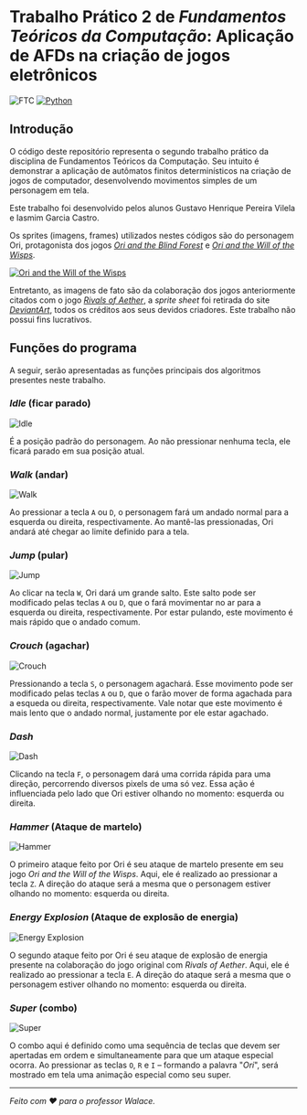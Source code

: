 # Trabalho Prático 2 de _Fundamentos Teóricos da Computação_: Aplicação de AFDs na criação de jogos eletrônicos

![FTC](https://img.shields.io/badge/IFMG-Fundamentos%20Te%C3%B3ricos%20da%20Computa%C3%A7%C3%A3o-960c82)  [![Python](https://img.shields.io/badge/python-3.13.2-db70cb)](https://www.python.org/)

## Introdução
O código deste repositório representa o segundo trabalho prático da disciplina de Fundamentos Teóricos da Computação. Seu intuito é demonstrar a aplicação de autômatos finitos determinísticos na criação de jogos de computador, desenvolvendo movimentos simples de um personagem em tela.

Este trabalho foi desenvolvido pelos alunos Gustavo Henrique Pereira Vilela e Iasmim Garcia Castro.

Os sprites (imagens, frames) utilizados nestes códigos são do personagem Ori, protagonista dos jogos _[Ori and the Blind Forest](https://store.steampowered.com/app/387290/Ori_and_the_Blind_Forest_Definitive_Edition/?curator_clanid=37856651)_ e _[Ori and the Will of the Wisps](https://store.steampowered.com/app/1057090/Ori_and_the_Will_of_the_Wisps/?curator_clanid=37856651)_.

[![Ori and the Will of the Wisps](https://img.youtube.com/vi/2reK8k8nwBc/maxresdefault.jpg)](https://www.youtube.com/watch?v=2reK8k8nwBc)

Entretanto, as imagens de fato são da colaboração dos jogos anteriormente citados com o jogo _[Rivals of Aether](https://store.steampowered.com/app/383980/Rivals_of_Aether/)_, a _sprite sheet_ foi retirada do site _[DeviantArt](https://www.deviantart.com/1fishmob/art/Ori-Rivals-of-Aether-Sprite-Sheet-863060378)_, todos os créditos aos seus devidos criadores. Este trabalho não possui fins lucrativos.

## Funções do programa

A seguir, serão apresentadas as funções principais dos algoritmos presentes neste trabalho.

### _Idle_ (ficar parado)

![Idle](assets/idle.gif)

É a posição padrão do personagem. Ao não pressionar nenhuma tecla, ele ficará parado em sua posição atual.

### _Walk_ (andar)

![Walk](assets/walk.gif)

Ao pressionar a tecla `A` ou `D`, o personagem fará um andado normal para a esquerda ou direita, respectivamente. Ao mantê-las pressionadas, Ori andará até chegar ao limite definido para a tela.

### _Jump_ (pular)

![Jump](assets/jump.gif)

Ao clicar na tecla `W`, Ori dará um grande salto. Este salto pode ser modificado pelas teclas `A` ou `D`, que o fará movimentar no ar para a esquerda ou direita, respectivamente. Por estar pulando, este movimento é mais rápido que o andado comum.

### _Crouch_ (agachar)

![Crouch](assets/crouch.gif)

Pressionando a tecla `S`, o personagem agachará. Esse movimento pode ser modificado pelas teclas `A` ou `D`, que o farão mover de forma agachada para a esqueda ou direita, respectivamente. Vale notar que este movimento é mais lento que o andado normal, justamente por ele estar agachado.

### _Dash_

![Dash](assets/dash.gif)

Clicando na tecla `F`, o personagem dará uma corrida rápida para uma direção, percorrendo diversos pixels de uma só vez. Essa ação é influenciada pelo lado que Ori estiver olhando no momento: esquerda ou direita.

### _Hammer_ (Ataque de martelo)

![Hammer](assets/hammer.gif)

O primeiro ataque feito por Ori é seu ataque de martelo presente em seu jogo _Ori and the Will of the Wisps_. Aqui, ele é realizado ao pressionar a tecla `Z`. A direção do ataque será a mesma que o personagem estiver olhando no momento: esquerda ou direita.

### _Energy Explosion_ (Ataque de explosão de energia)

![Energy Explosion](assets/energyexplosion.gif)

O segundo ataque feito por Ori é seu ataque de explosão de energia presente na colaboração do jogo original com _Rivals of Aether_. Aqui, ele é realizado ao pressionar a tecla `E`. A direção do ataque será a mesma que o personagem estiver olhando no momento: esquerda ou direita.

### _Super_ (combo)

![Super](assets/super.gif)

O combo aqui é definido como uma sequência de teclas que devem ser apertadas em ordem e simultaneamente para que um ataque especial ocorra. Ao pressionar as teclas `O`, `R` e `I` – formando a palavra "_Ori_", será mostrado em tela uma animação especial como seu super.

---

_Feito com ❤️ para o professor Walace._